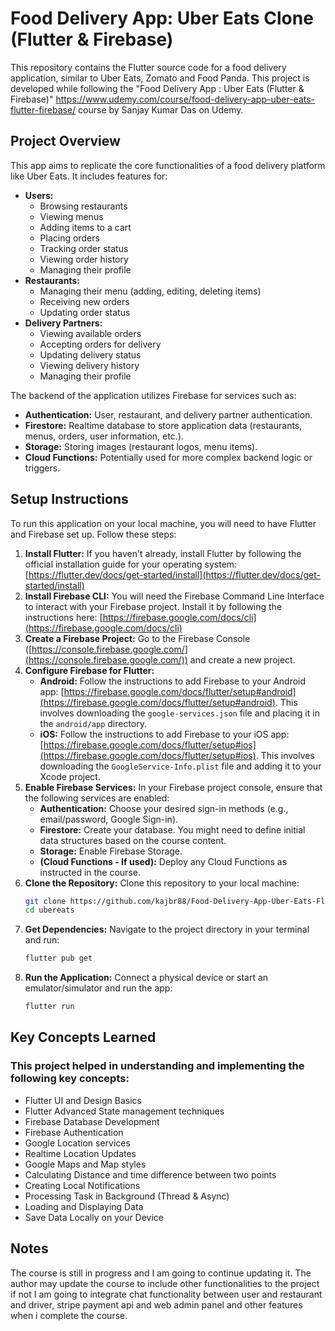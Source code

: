 # Food Delivery App: Uber Eats Clone (Flutter & Firebase)

This repository contains the Flutter source code for a food delivery application, similar to Uber Eats, Zomato and Food Panda. This project is developed while following the "Food Delivery App : Uber Eats (Flutter & Firebase)" <https://www.udemy.com/course/food-delivery-app-uber-eats-flutter-firebase/> course by Sanjay Kumar Das on Udemy.

## Project Overview

This app aims to replicate the core functionalities of a food delivery platform like Uber Eats. It includes features for:

* **Users:**
    * Browsing restaurants
    * Viewing menus
    * Adding items to a cart
    * Placing orders
    * Tracking order status
    * Viewing order history
    * Managing their profile
* **Restaurants:**
    * Managing their menu (adding, editing, deleting items)
    * Receiving new orders
    * Updating order status
* **Delivery Partners:**
    * Viewing available orders
    * Accepting orders for delivery
    * Updating delivery status
    * Viewing delivery history
    * Managing their profile

The backend of the application utilizes Firebase for services such as:

* **Authentication:** User, restaurant, and delivery partner authentication.
* **Firestore:** Realtime database to store application data (restaurants, menus, orders, user information, etc.).
* **Storage:** Storing images (restaurant logos, menu items).
* **Cloud Functions:** Potentially used for more complex backend logic or triggers.
            
## Setup Instructions

To run this application on your local machine, you will need to have Flutter and Firebase set up. Follow these steps:

1.  **Install Flutter:** If you haven't already, install Flutter by following the official installation guide for your operating system: [https://flutter.dev/docs/get-started/install](https://flutter.dev/docs/get-started/install)
2.  **Install Firebase CLI:** You will need the Firebase Command Line Interface to interact with your Firebase project. Install it by following the instructions here: [https://firebase.google.com/docs/cli](https://firebase.google.com/docs/cli)
3.  **Create a Firebase Project:** Go to the Firebase Console ([https://console.firebase.google.com/](https://console.firebase.google.com/)) and create a new project.
4.  **Configure Firebase for Flutter:**
    * **Android:** Follow the instructions to add Firebase to your Android app: [https://firebase.google.com/docs/flutter/setup#android](https://firebase.google.com/docs/flutter/setup#android). This involves downloading the `google-services.json` file and placing it in the `android/app` directory.
    * **iOS:** Follow the instructions to add Firebase to your iOS app: [https://firebase.google.com/docs/flutter/setup#ios](https://firebase.google.com/docs/flutter/setup#ios). This involves downloading the `GoogleService-Info.plist` file and adding it to your Xcode project.
5.  **Enable Firebase Services:** In your Firebase project console, ensure that the following services are enabled:
    * **Authentication:** Choose your desired sign-in methods (e.g., email/password, Google Sign-in).
    * **Firestore:** Create your database. You might need to define initial data structures based on the course content.
    * **Storage:** Enable Firebase Storage.
    * **(Cloud Functions - If used):** Deploy any Cloud Functions as instructed in the course.
6.  **Clone the Repository:** Clone this repository to your local machine:
    ```bash
    git clone https://github.com/kajbr88/Food-Delivery-App-Uber-Eats-Flutter-Firebase-.git
    cd ubereats
    ```
7.  **Get Dependencies:** Navigate to the project directory in your terminal and run:
    ```bash
    flutter pub get
    ```
8.  **Run the Application:** Connect a physical device or start an emulator/simulator and run the app:
    ```bash
    flutter run
    ```

## Key Concepts Learned

### This project helped in understanding and implementing the following key concepts:

* Flutter UI and Design Basics
* Flutter Advanced State management techniques
* Firebase Database Development
* Firebase Authentication
* Google Location services
* Realtime Location Updates
* Google Maps and Map styles
* Calculating Distance and time difference between two points
* Creating Local Notifications
* Processing Task in Background (Thread & Async)
* Loading and Displaying Data
* Save Data Locally on your Device

## Notes
The course is still in progress and I am going to continue updating it.
The author may update the course to include other functionalities to the project if not I am going to integrate chat functionality between user and restaurant and driver, stripe payment api and web admin panel and other features when i complete the course. 

